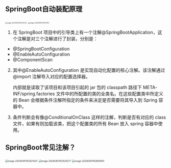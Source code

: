 ## SpringBoot自动装配原理

<img src="/Users/ding/Library/Application Support/typora-user-images/image-20240401150720223.png" alt="image-20240401150720223" style="zoom:33%;" />

<img src="/Users/ding/Library/Application Support/typora-user-images/image-20240401150753144.png" alt="image-20240401150753144" style="zoom:33%;" />



1. 在 SpringBoot 项目中的引导类上有一个注解@SpringBootApplication，这个注解是对三个注解进行了封装，分别是：

* @SpringBootConfiguration
* @EnableAutoConfiguration
* @ComponentScan

2. 其中@EnableAutoConfiguration 是实现自动化配置的核心注解。该注解通过@import 注解导入对应的配置选择器。

   内部就是读取了该项目和该项目引起的 jar 包的 classpath 路径下 META-INF/spring.factories 文件中的所配置的类的全类名。在这些配置类中所定义的 Bean 会根据条件注解所指定的条件来决定是否需要将其导入到 Spring 容器中。

3. 条件判断会有像@ConditionalOnClass 这样的注解，判断是否有对应的 class 文件，如果有则加载该类，把这个配置类的所有 Bean 放入 spring 容器中使用。



## SpringBoot常见注解？

<img src="/Users/ding/Library/Application Support/typora-user-images/image-20240401152421423.png" alt="image-20240401152421423" style="zoom:50%;" />



<img src="/Users/ding/Library/Application Support/typora-user-images/image-20240401152525277.png" alt="image-20240401152525277" style="zoom:50%;" />



<img src="/Users/ding/Library/Application Support/typora-user-images/image-20240401152605931.png" alt="image-20240401152605931" style="zoom:50%;" />
